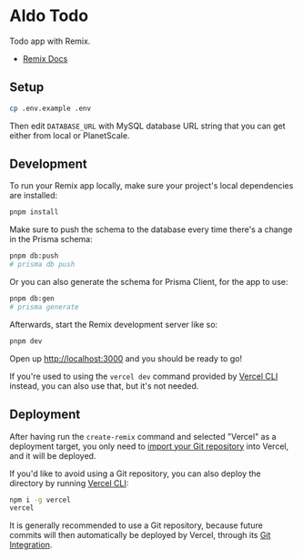 # Aldo Todo

Todo app with Remix.

- [Remix Docs](https://remix.run/docs)

## Setup

```sh
cp .env.example .env 
```

Then edit `DATABASE_URL` with MySQL database URL string that you can get either from local or PlanetScale.

## Development

To run your Remix app locally, make sure your project's local dependencies are installed:

```sh
pnpm install
```

Make sure to push the schema to the database every time there's a change in the Prisma schema:

```sh
pnpm db:push
# prisma db push
```

Or you can also generate the schema for Prisma Client, for the app to use:

```sh
pnpm db:gen
# prisma generate
```

Afterwards, start the Remix development server like so:

```sh
pnpm dev
```

Open up [http://localhost:3000](http://localhost:3000) and you should be ready to go!

If you're used to using the `vercel dev` command provided by [Vercel CLI](https://vercel.com/cli) instead, you can also use that, but it's not needed.

## Deployment

After having run the `create-remix` command and selected "Vercel" as a deployment target, you only need to [import your Git repository](https://vercel.com/new) into Vercel, and it will be deployed.

If you'd like to avoid using a Git repository, you can also deploy the directory by running [Vercel CLI](https://vercel.com/cli):

```sh
npm i -g vercel
vercel
```

It is generally recommended to use a Git repository, because future commits will then automatically be deployed by Vercel, through its [Git Integration](https://vercel.com/docs/concepts/git).

